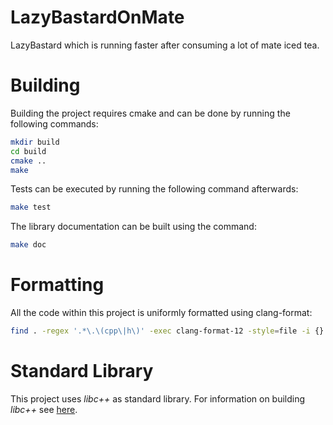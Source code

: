 # LazyBastardOnMate

LazyBastard which is running faster after consuming a lot of mate iced tea.

# Building

Building the project requires cmake and can be done by running the following commands:

```bash
mkdir build
cd build
cmake ..
make
```

Tests can be executed by running the following command afterwards:

```bash
make test
```

The library documentation can be built using the command:

```bash
make doc
```

# Formatting

All the code within this project is uniformly formatted using clang-format:

```bash
find . -regex '.*\.\(cpp\|h\)' -exec clang-format-12 -style=file -i {} \;
```

# Standard Library

This project uses _libc++_ as standard library. For information on building _libc++_
see [here](https://libcxx.llvm.org/docs/BuildingLibcxx.html).